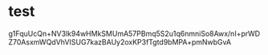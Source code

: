 # test
g1FquUcQn+NV3lk94wHMkSMUmA57PBmq5S2u1q6nmniSo8Awx/nI+prWDZ70AsxmWQdVhVISUG7kazBAUy2oxKP3fTgtd9bMPA+pmNwbGvA
